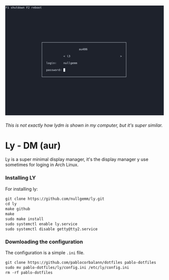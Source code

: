 <p align="center"><img alt="LY" src="images/ly.png"></p>

###### This is not exactly how lydm is shown in my computer, but it's super similar.

# Ly - DM (aur)

Ly is a super minimal display manager, it's the display manager y use sometimes for loging in Arch Linux.

### Installing LY
For installing ly:
```shell
git clone https://github.com/nullgemm/ly.git
cd ly
make github
make
sudo make install
sudo systemctl enable ly.service
sudo systemctl disable getty@tty2.service
```

### Downloading the configuration
The configuration is a simple `.ini` file.
```shell
git clone https://github.com/pablocorbalann/dotfiles pablo-dotfiles
sudo mv pablo-dotfiles/ly/config.ini /etc/ly/config.ini
rm -rf pablo-dotfiles
```

